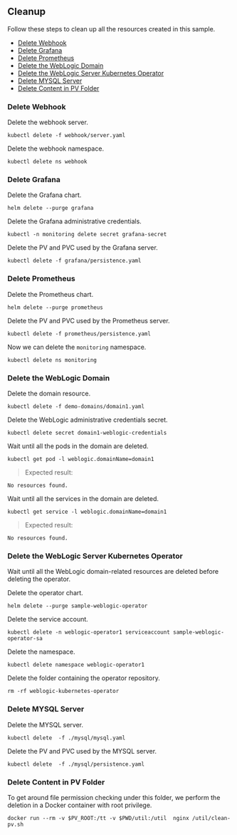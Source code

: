 ## Cleanup
Follow these steps to clean up all the resources created in this sample.
* [Delete Webhook](#delete-webhook)
* [Delete Grafana](#delete-grafana)
* [Delete Prometheus](#delete-prometheus)
* [Delete the WebLogic Domain](#delete-the-wls-domain)
* [Delete the WebLogic Server Kubernetes Operator](#delete-the-wls-kubernetes-operator)
* [Delete MYSQL Server](#delete-mysql-server)
* [Delete Content in PV Folder](#delete-content-in-pv-folder)

### Delete Webhook
Delete the webhook server.
```
kubectl delete -f webhook/server.yaml
```
Delete the webhook namespace.
```
kubectl delete ns webhook
```

### Delete Grafana
Delete the Grafana chart.
```
helm delete --purge grafana
```

Delete the Grafana administrative credentials.
```
kubectl -n monitoring delete secret grafana-secret
```

Delete the PV and PVC used by the Grafana server.
```
kubectl delete -f grafana/persistence.yaml
```
### Delete Prometheus
Delete the Prometheus chart.
```
helm delete --purge prometheus
```

Delete the PV and PVC used by the Prometheus server.
```
kubectl delete -f prometheus/persistence.yaml
```

Now we can delete the `monitoring` namespace.
```
kubectl delete ns monitoring
```

### Delete the WebLogic Domain
Delete the domain resource.
```
kubectl delete -f demo-domains/domain1.yaml
```

Delete the WebLogic administrative credentials secret.
```
kubectl delete secret domain1-weblogic-credentials
```

Wait until all the pods in the domain are deleted.
```
kubectl get pod -l weblogic.domainName=domain1
```
> Expected result:
```
No resources found.
```

Wait until all the services in the domain are deleted.
```
kubectl get service -l weblogic.domainName=domain1
```
> Expected result:
```
No resources found.
```

### Delete the WebLogic Server Kubernetes Operator
Wait until all the WebLogic domain-related resources are deleted before deleting the operator.

Delete the operator chart.
```
helm delete --purge sample-weblogic-operator
```

Delete the service account.
```
kubectl delete -n weblogic-operator1 serviceaccount sample-weblogic-operator-sa
```

Delete the namespace.
```
kubectl delete namespace weblogic-operator1
```

Delete the folder containing the operator repository.
```
rm -rf weblogic-kubernetes-operator
```

### Delete MYSQL Server
Delete the MYSQL server.
```
kubectl delete  -f ./mysql/mysql.yaml
```

Delete the PV and PVC used by the MYSQL server.
```
kubectl delete  -f ./mysql/persistence.yaml
```

### Delete Content in PV Folder
To get around file permission checking under this folder, we perform the deletion in a Docker container with root privilege.
```
docker run --rm -v $PV_ROOT:/tt -v $PWD/util:/util  nginx /util/clean-pv.sh
```
